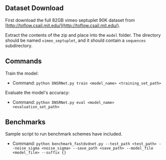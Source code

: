 
## Dataset Download
First download the full 82GB vimeo septuplet 90K dataset from [http://toflow.csail.mit.edu/](http://toflow.csail.mit.edu/).

Extract the contents of the zip and place into the `model` folder. The directory should be named `vimeo_septuplet`, and it should contain a `sequences` subdirectory. 

## Commands
Train the model:
- Command: ``python DNSRNet.py train <model_name> <training_set_path>`` 

Evaluate the model's accuracy:
- Command: ``python DNSRNet.py eval <model_name> <evaluation_set_path>``

## Benchmarks
Sample script to run benchmark schemes have included.
- Command: ``python benchmark_fastdvdnet.py --test_path <test_path> --noise_sigma <noise_sigma> --save_path <save_path> --model_file <model_file> --suffix {}``